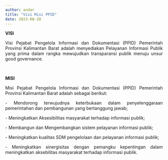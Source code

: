 ```yaml
---
author: andar
title: "Visi Misi PPID"
date: 2023-08-28
---
```

<p class="mb-6 text-3xl"><strong>VISI</strong></p>
<p class="mb-4" style="text-align: justify;">Visi Pejabat Pengelola Informasi dan Dokumentasi (PPID) Pemerintah Provinsi Kalimantan Barat adalah menyediakan Pelayanan Informasi Publik yang prima dalam rangka mewujudkan transparansi publik menuju unsur good governance.</p>
<p>&nbsp;</p>
<p class="mb-6 text-3xl"><strong>MISI</strong></p>
<p class="mb-4" style="text-align: justify;">Misi Pejabat Pengelola Informasi dan Dokumentasi (PPID) Pemerintah Provinsi Kalimantan Barat adalah sebagai berikut:</p>
<p class="mb-4" style="text-align: justify;">- Mendorong terwujudnya keterbukaan dalam penyelenggaraan pemerintahan dan pembangunan yang bertanggung jawab;</p>
<p class="mb-4" style="text-align: justify;">- Meningkatkan Aksesibilitas masyarakat terhadap informasi publik;</p>
<p class="mb-4" style="text-align: justify;">- Membangun dan Mengembangkan sistem pelayanan informasi publik;</p>
<p class="mb-4" style="text-align: justify;">- Meningkatkan kualitas SDM pengelolaan dan pelayanan informasi publik;</p>
<p class="mb-4" style="text-align: justify;">- Meningkatkan sinergisitas dengan pemangku kepentingan dalam meningkatkan aksebilitas masyarakat terhadap informasi publik.</p>
<p>&nbsp;</p>